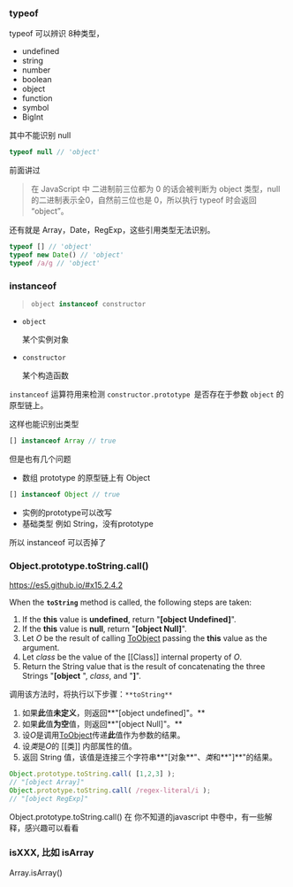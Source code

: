 ### typeof

typeof 可以辨识 8种类型，

- undefined
- string
- number
- boolean
- object
- function
- symbol
- BigInt

其中不能识别 null

```js
typeof null // 'object'
```

前面讲过 

> 在 JavaScript 中 二进制前三位都为 0 的话会被判断为 object 类型，null 的二进制表示全0，自然前三位也是 0，所以执行 typeof 时会返回 “object”。

还有就是 Array，Date，RegExp，这些引用类型无法识别。

```js
typeof [] // 'object'
typeof new Date() // 'object'
typeof /a/g // 'object'
```

### instanceof

> ```js
> object instanceof constructor
> ```

- `object`

  某个实例对象

- `constructor`

  某个构造函数

`instanceof` 运算符用来检测 `constructor.prototype `是否存在于参数 `object` 的原型链上。

这样也能识别出类型

```js
[] instanceof Array // true
```

但是也有几个问题

- 数组 prototype 的原型链上有 Object

```js
[] instanceof Object // true
```

- 实例的prototype可以改写
- 基础类型 例如 String，没有prototype

所以 instanceof 可以否掉了

### Object.prototype.toString.call()

https://es5.github.io/#x15.2.4.2

When the **`toString`** method is called, the following steps are taken:

1. If the **this** value is **undefined**, return "**[object Undefined]**".
2. If the **this** value is **null**, return "**[object Null]**".
3. Let *O* be the result of calling [ToObject](https://es5.github.io/#x9.9) passing the **this** value as the argument.
4. Let *class* be the value of the [[Class]] internal property of *O*.
5. Return the String value that is the result of concatenating the three Strings "**[object** ", *class*, and "**]**".

调用该方法时，将执行以下步骤：`**toString**`

1. 如果**此**值**未定义**，则返回**"[object undefined]"。**
2. 如果**此**值**为空**值，则返回**"[object Null]"。**
3. 设*O*是调用[ToObject](https://es5.github.io/#x9.9)传递**此**值作为参数的结果。
4. 设*类*是*O*的 [[类]] 内部属性的值。
5. 返回 String 值，该值是连接三个字符串**"[对象**"、*类*和**"]**"的结果。

```js
Object.prototype.toString.call( [1,2,3] );
// "[object Array]"
Object.prototype.toString.call( /regex-literal/i );
// "[object RegExp]"
```

Object.prototype.toString.call() 在 你不知道的javascript 中卷中，有一些解释，感兴趣可以看看

### isXXX, 比如 isArray

Array.isArray()